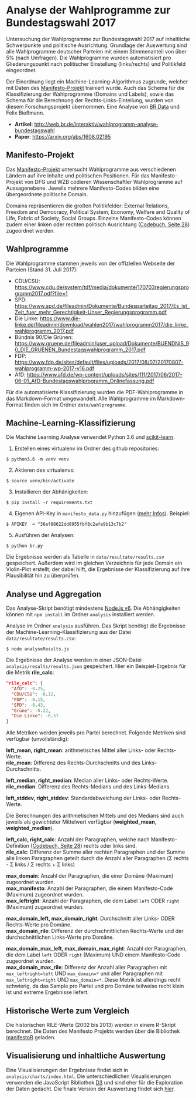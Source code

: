 # Analyse der Wahlprogramme zur Bundestagswahl 2017

Untersuchung der Wahlprogramme zur Bundestagswahl 2017 auf inhaltliche Schwerpunkte und politische Ausrichtung. Grundlage der Auswertung sind alle Wahlprogramme deutscher Parteien mit einem Stimmenanteil von über 5% (nach Umfragen). Die Wahlprogramme wurden automatisiert pro Gliederungspunkt nach politischer Einstellung (links/rechts) und Politikfeld eingeordnet.

Der Einordnung liegt ein Machine-Learning-Algorithmus zugrunde, welcher mit Daten des [Manifesto-Projekt](https://manifestoproject.wzb.eu/) trainiert wurde. Auch das Schema für die Klassifizierung der Wahlprogramme (Domains und Labels), sowie das Schema für die Berechnung der Rechts-Links-Einteilung, wurden von diesem Forschungsprojekt übernommen. Eine Analyse von [BR Data](http://br.de/data) und Felix Bießmann.

- **Artikel**: http://web.br.de/interaktiv/wahlprogramm-analyse-bundestagswahl
- **Paper**: https://arxiv.org/abs/1608.02195

## Manifesto-Projekt

Das [Manifesto-Projekt](https://manifestoproject.wzb.eu/) untersucht Wahlprogramme aus verschiedenen Ländern auf ihre Inhalte und politischen Positionen. Für das Manifesto-Projekt von DFG und WZB codieren Wissenschaftler Wahlprogramme auf Aussagenebene. Jeweils mehrere Manifesto-Codes bilden eine übergeordnete politische Domain.

Domains repräsentieren die großen Politikfelder: External Relations, Freedom and Democracy, Political System, Economy, Welfare and Quality of Life, Fabric of Society, Social Groups. Einzelne Manifesto-Codes können zudem einer linken oder rechten politisch Ausrichtung ([Codebuch, Seite 28](https://manifestoproject.wzb.eu/down/documentation/codebook_MPDataset_MPDS2015a.pdf)) zugeordnet werden.

## Wahlprogramme

Die Wahlprogramme stammen jeweils von der offiziellen Webseite der Parteien (Stand 31. Juli 2017):

- CDU/CSU: https://www.cdu.de/system/tdf/media/dokumente/170703regierungsprogramm2017.pdf?file=1
- SPD: https://www.spd.de/fileadmin/Dokumente/Bundesparteitag_2017/Es_ist_Zeit_fuer_mehr_Gerechtigkeit-Unser_Regierungsprogramm.pdf
- Die Linke: https://www.die-linke.de/fileadmin/download/wahlen2017/wahlprogramm2017/die_linke_wahlprogramm_2017.pdf
- Bündnis 90/Die Grünen: https://www.gruene.de/fileadmin/user_upload/Dokumente/BUENDNIS_90_DIE_GRUENEN_Bundestagswahlprogramm_2017.pdf
- FDP: https://www.fdp.de/sites/default/files/uploads/2017/08/07/20170807-wahlprogramm-wp-2017-v16.pdf
- AfD: https://www.afd.de/wp-content/uploads/sites/111/2017/06/2017-06-01_AfD-Bundestagswahlprogramm_Onlinefassung.pdf

Für die automatisierte Klassifizierung wurden die PDF-Wahlprogramme in das Markdown-Format umgewandelt. Alle Wahlprogramme im Markdown-Format finden sich im Ordner `data/wahlprogramme`.

## Machine-Learning-Klassifizierung

Die Machine Learning Analyse verwendet Python 3.6 und [scikit-learn](http://scikit-learn.org/stable/).

1. Erstellen eines virtualenv im Ordner des github repositories:

```
$ python3.6 -m venv venv
```

2. Aktieren des virtualenvs:

```
$ source venv/bin/activate
```

3. Installieren der Abhänigkeiten:

```
$ pip install -r requirements.txt
```

4. Eigenen API-Key in `manifesto_data.py` hinzufügen ([mehr Infos](https://manifestoproject.wzb.eu/information/documents/api)). Beispiel:

```
$ APIKEY  = "36ef88622dd8955fbf8c2afe9b13c7b2"
```

5. Ausführen der Analysen:

```
$ python br.py
```

Die Ergebnisse werden als Tabelle in `data/resultate/results.csv` gespeichert. Außerdem wird im gleichen Verzeichnis für jede Domain ein Violin-Plot erstellt, der dabei hilft, die Ergebnisse der Klassifizierung auf ihre Plausibilität hin zu überprüfen.

## Analyse und Aggregation

Das Analyse-Skript benötigt mindestens [Node.js v6](https://nodejs.org/en/). Die Abhängigkeiten können mit `npm install` im Ordner `analysis` installiert werden.

Analyse im Ordner `analysis` ausführen. Das Skript benötigt die Ergebnisse der Machine-Learning-Klassifizierung aus der Datei `data/resultate/results.csv`:

```
$ node analyseResults.js
```

Die Ergebnisse der Analyse werden in einer JSON-Datei `analysis/results/results.json` gespeichert. Hier ein Beispiel-Ergebnis für die Metrik **rile_calc**:

```json
"rile_calc": {
  "AfD": -0.25,
  "CDU/CSU": -0.12,
  "FDP": -0.15,
  "SPD": -0.43,
  "Grüne": -0.22,
  "Die Linke": -0.57
}
```

Alle Metriken werden jeweils pro Partei berechnet. Folgende Metriken sind verfügbar (unvollständig):

**left_mean, right_mean**: arithmetisches Mittel aller Links- oder Rechts-Werte.  
**rile_mean**: Differenz des Rechts-Durchschnitts und des Links-Durchschnitts.

**left_median, right_median**: Median aller Links- oder Rechts-Werte.  
**rile_median**: Differenz des Rechts-Medians und des Links-Medians.

**left_stddev, right_stddev**: Standardabweichung der Links- oder Rechts-Werte.

Die Berechnungen des arithmetischen Mittels und des Medians sind auch jeweils als gewichteter Mittelwert verfügbar (**weighted_mean**, **weighted_median**).

**left_calc, right_calc**: Anzahl der Paragraphen, welche nach Manifesto-Definition ([Codebuch, Seite 28](https://manifestoproject.wzb.eu/down/documentation/codebook_MPDataset_MPDS2015a.pdf)) rechts oder links sind.  
**rile_calc**: Differenz der Summe aller rechten Paragraphen und der Summe alle linken Paragraphen geteilt durch die Anzahl aller Paragraphen (Σ rechts -  Σ links / Σ rechts + Σ links)

**max_domain**: Anzahl der Paragraphen, die einer Domäne (Maximum) zugeordnet wurden.  
**max_manifesto**: Anzahl der Paragraphen, die einem Manifesto-Code (Maximum) zugeordnet wurden.  
**max_leftright**: Anzahl der Paragraphen, die dem Label `left` ODER `right` (Maximum) zugeordnet wurden.

**max_domain_left, max_domain_right**: Durchschnitt aller Links- ODER Rechts-Werte pro Domäne.  
**max_domain_rile**: Differenz der durchschnittlichen Rechts-Werte und der durchschnittlichen Links-Werte pro Domäne.

**max_domain_max_left, max_domain_max_right**: Anzahl der Paragraphen, die dem Label `left` ODER `right` (Maximum) UND einem Manifesto-Code zugeordnet wurden.  
**max_domain_max_rile**: Differenz der Anzahl aller Paragraphen mit `max_leftright=left` UND `max_domain=*` und aller Paragraphen mit `max_leftright=right` UND `max_domain=*`. Diese Metrik ist allerdings recht schwierig, da das Sample pro Partei und pro Domäne teilweise recht klein ist und extreme Ergebnisse liefert.

## Historische Werte zum Vergleich

Die historischen RILE-Werte (2002 bis 2013) werden in einem R-Skript berechnet. Die Daten des Manifesto Projekts werden über die Bibliothek [manifestoR](https://cran.r-project.org/web/packages/manifestoR/index.html) geladen. 

## Visualisierung und inhaltliche Auswertung

Eine Visualisierungen der Ergebnisse findet sich in `analysis/charts/index.html`. Die unterschiedlichen Visualisierungen verwenden die JavaScript Bibliothek [D3](https://d3js.org/) und sind eher für die Exploration der Daten gedacht. Die finale Version der Auswertung findet sich [hier](http://web.br.de/interaktiv/wahlprogramm-analyse-bundestagswahl).
